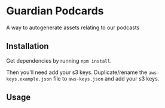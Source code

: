 Guardian Podcards
========================

A way to autogenerate assets relating to our podcasts

## Installation

Get dependencies by running `npm install`. 

Then you'll need add your s3 keys. Duplicate/rename the `aws-keys.example.json` file to `aws-keys.json` and add your s3 keys.

## Usage

